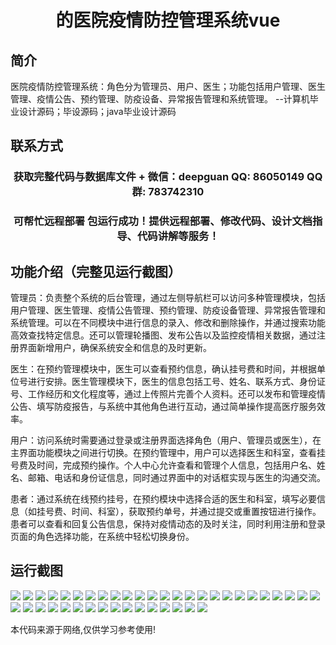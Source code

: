 <p><h1 align="center">的医院疫情防控管理系统vue</h1></p>

## 简介
医院疫情防控管理系统：角色分为管理员、用户、医生；功能包括用户管理、医生管理、疫情公告、预约管理、防疫设备、异常报告管理和系统管理。    --计算机毕业设计源码；毕设源码；java毕业设计源码


## 联系方式
<p><h3 align="center">获取完整代码与数据库文件 + 微信：deepguan QQ: 86050149 QQ群: 783742310</h3></p>
<p><h3 align="center">可帮忙远程部署 包运行成功！提供远程部署、修改代码、设计文档指导、代码讲解等服务！</h3></p>

## 功能介绍（完整见运行截图）
管理员：负责整个系统的后台管理，通过左侧导航栏可以访问多种管理模块，包括用户管理、医生管理、疫情公告管理、预约管理、防疫设备管理、异常报告管理和系统管理。可以在不同模块中进行信息的录入、修改和删除操作，并通过搜索功能高效查找特定信息。还可以管理轮播图、发布公告以及监控疫情相关数据，通过注册界面新增用户，确保系统安全和信息的及时更新。

医生：在预约管理模块中，医生可以查看预约信息，确认挂号费和时间，并根据单位号进行安排。医生管理模块下，医生的信息包括工号、姓名、联系方式、身份证号、工作经历和文化程度等，通过上传照片完善个人资料。还可以发布和管理疫情公告、填写防疫报告，与系统中其他角色进行互动，通过简单操作提高医疗服务效率。

用户：访问系统时需要通过登录或注册界面选择角色（用户、管理员或医生），在主界面功能模块之间进行切换。在预约管理中，用户可以选择医生和科室，查看挂号费及时间，完成预约操作。个人中心允许查看和管理个人信息，包括用户名、姓名、邮箱、电话和身份证信息，同时通过界面中的对话框实现与医生的沟通交流。

患者：通过系统在线预约挂号，在预约模块中选择合适的医生和科室，填写必要信息（如挂号费、时间、科室），获取预约单号，并通过提交或重置按钮进行操作。患者可以查看和回复公告信息，保持对疫情动态的及时关注，同时利用注册和登录页面的角色选择功能，在系统中轻松切换身份。


## 运行截图
![](img/001.jpg)
![](img/002.jpg)
![](img/003.jpg)
![](img/004.jpg)
![](img/005.jpg)
![](img/006.jpg)
![](img/007.jpg)
![](img/008.jpg)
![](img/009.jpg)
![](img/010.jpg)
![](img/011.jpg)
![](img/012.jpg)
![](img/013.jpg)
![](img/014.jpg)
![](img/015.jpg)
![](img/016.jpg)
![](img/017.jpg)
![](img/018.jpg)
![](img/019.jpg)
![](img/020.jpg)
![](img/021.jpg)
![](img/022.jpg)
![](img/023.jpg)
![](img/024.jpg)
![](img/025.jpg)
![](img/026.jpg)
![](img/027.jpg)
![](img/028.jpg)
![](img/029.jpg)
![](img/030.jpg)
![](img/031.jpg)
![](img/032.jpg)
![](img/033.jpg)
![](img/034.jpg)
![](img/035.jpg)
![](img/036.jpg)
![](img/037.jpg)
![](img/038.jpg)
![](img/039.jpg)
![](img/040.jpg)
![](img/041.jpg)

<p>本代码来源于网络,仅供学习参考使用!</p>
